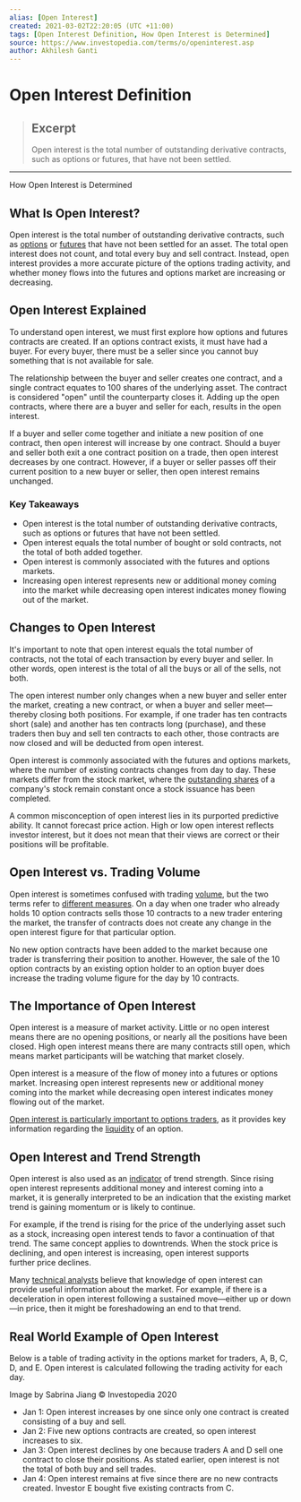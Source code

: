 ```yaml
---
alias: [Open Interest]
created: 2021-03-02T22:20:05 (UTC +11:00)
tags: [Open Interest Definition, How Open Interest is Determined]
source: https://www.investopedia.com/terms/o/openinterest.asp
author: Akhilesh Ganti
---
```


# Open Interest Definition

> ## Excerpt
> Open interest is the total number of outstanding derivative contracts, such as options or futures, that have not been settled.

---

How Open Interest is Determined
## What Is Open Interest?

Open interest is the total number of outstanding derivative contracts, such as [options](https://www.investopedia.com/terms/o/option.asp) or [futures](https://www.investopedia.com/terms/f/futurescontract.asp) that have not been settled for an asset. The total open interest does not count, and total every buy and sell contract. Instead, open interest provides a more accurate picture of the options trading activity, and whether money flows into the futures and options market are increasing or decreasing.

## Open Interest Explained

To understand open interest, we must first explore how options and futures contracts are created. If an options contract exists, it must have had a buyer. For every buyer, there must be a seller since you cannot buy something that is not available for sale.

The relationship between the buyer and seller creates one contract, and a single contract equates to 100 shares of the underlying asset. The contract is considered "open" until the counterparty closes it. Adding up the open contracts, where there are a buyer and seller for each, results in the open interest.

If a buyer and seller come together and initiate a new position of one contract, then open interest will increase by one contract. Should a buyer and seller both exit a one contract position on a trade, then open interest decreases by one contract. However, if a buyer or seller passes off their current position to a new buyer or seller, then open interest remains unchanged.

### Key Takeaways

-   Open interest is the total number of outstanding derivative contracts, such as options or futures that have not been settled.
-   Open interest equals the total number of bought or sold contracts, not the total of both added together.
-   Open interest is commonly associated with the futures and options markets.
-   Increasing open interest represents new or additional money coming into the market while decreasing open interest indicates money flowing out of the market. 

## Changes to Open Interest

It's important to note that open interest equals the total number of contracts, not the total of each transaction by every buyer and seller. In other words, open interest is the total of all the buys or all of the sells, not both.

The open interest number only changes when a new buyer and seller enter the market, creating a new contract, or when a buyer and seller meet—thereby closing both positions. For example, if one trader has ten contracts short (sale) and another has ten contracts long (purchase), and these traders then buy and sell ten contracts to each other, those contracts are now closed and will be deducted from open interest.

Open interest is commonly associated with the futures and options markets, where the number of existing contracts changes from day to day. These markets differ from the stock market, where the [outstanding shares](https://www.investopedia.com/terms/o/outstandingshares.asp) of a company's stock remain constant once a stock issuance has been completed.

A common misconception of open interest lies in its purported predictive ability. It cannot forecast price action. High or low open interest reflects investor interest, but it does not mean that their views are correct or their positions will be profitable.

## Open Interest vs. Trading Volume

Open interest is sometimes confused with trading [volume](https://www.investopedia.com/terms/v/volume.asp), but the two terms refer to [different measures](https://www.investopedia.com/ask/answers/050615/what-difference-between-open-interest-and-volume.asp). On a day when one trader who already holds 10 option contracts sells those 10 contracts to a new trader entering the market, the transfer of contracts does not create any change in the open interest figure for that particular option.

No new option contracts have been added to the market because one trader is transferring their position to another. However, the sale of the 10 option contracts by an existing option holder to an option buyer does increase the trading volume figure for the day by 10 contracts.

## The Importance of Open Interest

Open interest is a measure of market activity. Little or no open interest means there are no opening positions, or nearly all the positions have been closed. High open interest means there are many contracts still open, which means market participants will be watching that market closely.

Open interest is a measure of the flow of money into a futures or options market. Increasing open interest represents new or additional money coming into the market while decreasing open interest indicates money flowing out of the market.

[Open interest is particularly important to options traders](https://www.investopedia.com/trading/options-trading-volume-and-open-interest/), as it provides key information regarding the [liquidity](https://www.investopedia.com/articles/basics/07/liquidity.asp) of an option.

## Open Interest and Trend Strength

Open interest is also used as an [indicator](https://www.investopedia.com/terms/i/indicator.asp) of trend strength. Since rising open interest represents additional money and interest coming into a market, it is generally interpreted to be an indication that the existing market trend is gaining momentum or is likely to continue.

For example, if the trend is rising for the price of the underlying asset such as a stock, increasing open interest tends to favor a continuation of that trend. The same concept applies to downtrends. When the stock price is declining, and open interest is increasing, open interest supports further price declines.

Many [technical analysts](https://www.investopedia.com/terms/t/technical-analyst.asp) believe that knowledge of open interest can provide useful information about the market. For example, if there is a deceleration in open interest following a sustained move—either up or down—in price, then it might be foreshadowing an end to that trend.

## Real World Example of Open Interest

Below is a table of trading activity in the options market for traders, A, B, C, D, and E. Open interest is calculated following the trading activity for each day.

Image by Sabrina Jiang © Investopedia 2020

-   Jan 1: Open interest increases by one since only one contract is created consisting of a buy and sell.
-   Jan 2: Five new options contracts are created, so open interest increases to six.
-   Jan 3: Open interest declines by one because traders A and D sell one contract to close their positions. As stated earlier, open interest is not the total of both buy and sell trades.
-   Jan 4: Open interest remains at five since there are no new contracts created. Investor E bought five existing contracts from C.
